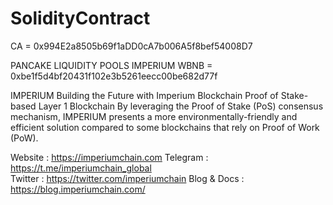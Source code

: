# SolidityContract
CA = 0x994E2a8505b69f1aDD0cA7b006A5f8bef54008D7

PANCAKE LIQUIDITY POOLS 
IMPERIUM WBNB = 0xbe1f5d4bf20431f102e3b5261eecc00be682d77f


IMPERIUM Building the Future with Imperium Blockchain Proof of Stake-based Layer 1 Blockchain
By leveraging the Proof of Stake (PoS) consensus mechanism, 
IMPERIUM presents a more environmentally-friendly and efficient solution compared to some blockchains that rely on Proof of Work (PoW).

Website     : https://imperiumchain.com
Telegram    : https://t.me/imperiumchain_global   
Twitter     : https://twitter.com/imperiumchain
Blog & Docs : https://blog.imperiumchain.com/